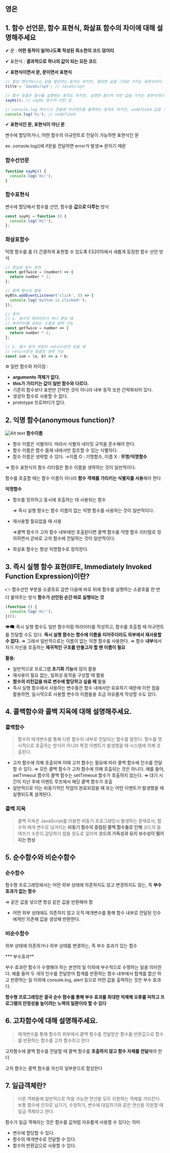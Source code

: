 ## 영은

## 1. 함수 선언문, 함수 표현식, 화살표 함수의 차이에 대해 설명해주세요

✔ 문 : **어떤 동작이 일어나도록 작성된 최소한의 코드 덩어리**

✔ 표현식 : **결과적으로 하나의 값이 되는 모든 코드**

✔ **표현식이면서 문, 문이면서 표현식**

```jsx
// 할당 연산자(=)는 값을 할당하는 동작도 하지만, 할당한 값을 그대로 가지는 표현식이다.
title = 'JavaScript'; // JavaScript

// 함수 호출은 함수를 실행하는 동작도 하지만, 실행한 함수의 리턴 값을 가지는 표현식이다.
sayHi(); // sayHi 함수의 리턴 값

// console.log 메소드는 콘솔에 아규먼트를 출력하는 동작도 하지만, undefined 값을 가지는 표현식이다.
console.log('hi'); // undefined
```

✔ **표현식인 문, 표현식이 아닌 문**

변수에 할당하거나, 어떤 함수의 아규먼트로 전달이 가능하면 표현식인 문

ex. console.log()에 if문을 전달하면 error가 발생⇒ 문이기 때문

### 함수선언문

```jsx
function sayHi() {
  console.log('Hi!');
}
```

### 함수표현식

변수에 할당해서 함수를 선언, 함수를 **값으로 다루는** 방식

```jsx
const sayHi = function () {
  console.log('Hi!');
};
```

### 화살표함수

익명 함수를 좀 더 간결하게 표현할 수 있도록 ES2015에서 새롭게 등장한 함수 선언 방식

```jsx
// 화살표 함수 정의
const getTwice = (number) => {
  return number * 2;
};

// 콜백 함수로 활용
myBtn.addEventListener('click', () => {
  console.log('button is clicked!');
});

// 축약
// 1. 함수의 파라미터가 하나 뿐일 때 
// 파라미터를 감싸는 소괄호 생략 가능
const getTwice = number => {
  return number * 2;
};

// 2. 함수 동작 부분이 return문만 있을 때
// return문과 중괄호 생략 가능
const sum = (a, b) => a + b;
```

⚙ 일반 함수와 차이점 :

- **arguments 객체가 없다.**
- **this가 가리키는 값이 일반 함수와 다르다.**
- 기존의 함수보다 표현만 간략한 것이 아니라 내부 동작 또한 간략화되어 있다.
- 생성자 함수로 사용할 수 없다.
- prototype 프로퍼티가 없다.

## 2. 익명 함수(anonymous function)?

![Alt text](image-2.png)
**함수이름** 

- 함수 이름은 식별자다. 따라서 식별자 네이밍 규칙을 준수해야 한다.
- 함수 이름은 함수 몸체 내에서만 참조할 수 있는 식별자다.
- 함수 이름은 생략할 수 있다.
→이름 O : 기명함수, 이름 X : **무명/익명함수**

⇒ 함수 표현식의 함수 리터럴은 함수 이름을 생략하는 것이 일반적이다.

함수를 호출할 때는 함수 이름이 아니라 **함수 객체를 가리키는 식별자를 사용**해야 한다

**익명함수**

- 함수를 정의하고 동시에 호출하는 데 사용되는 함수
    
    ⇒ 즉시 실행 함수는 함수 이름이 없는 익명 함수를 사용하는 것이 일반적이다.
    
- 재사용할 필요없을 때 사용
    
    ⇒콜백 함수가 고차 함수 내부에만 호출된다면 콜백 함수를 익명 함수 리터럴로 정의하면서 곧바로 고차 함수에 전달하는 것이 일반적이다.
    
- 화살표 함수는 항상 익명함수로 정의한다.

## 3. 즉시 실행 함수 표현(IIFE, Immediately Invoked Function Expression)이란?

👉 함수선언 부분을 소괄호로 감싼 다음에 바로 뒤에 함수를 실행하는 소괄호를 한 번 더 붙여주는 방식 **함수가 선언된 순간 바로 실행되는 것**

```jsx
(function () {
  console.log('Hi!');
})();
```

👁‍🗨 즉시 실행 함수도 일반 함수처럼 파라미터를 작성하고, 함수를 호출할 때 아규먼트를 전달할 수도 있다. **즉시 실행 함수는 함수에 이름을 지어주더라도 외부에서 재사용할 수 없다.**
⇒ 그래서 일반적으로는 이름이 없는 익명 함수를 사용한다.
⇒ 함수 **내부**에서 자기 자신을 호출하는 **재귀적인 구조를 만들고자 할 땐 이름이 필요**

**활용:** 

- 일반적으로 프로그램 **초기화 기능**에 많이 활용
- 재사용이 필요 없는, 일회성 동작을 구성할 때 활용
- **함수의 리턴값을 바로 변수에 할당하고 싶을 때** 활용
- 즉시 실행 함수에서 사용하는 변수들은 함수 내에서만 유효하기 때문에 이런 점을 활용하면, 일시적으로 사용할 변수의 이름들을 조금 자유롭게 작성할 수도 있다.

## 4. 콜백함수와 콜백 지옥에 대해 설명해주세요.

### 콜백함수

> 함수의 매개변수를 통해 다른 함수의 내부로 전달되는 함수를 말한다. 함수를 명시적으로 호출하는 방식이 아니라 특정 이벤트가 발생했을 때 시스템에 의해 호출된다.
> 
- 고차 함수에 의해 호출되며 이때 고차 함수는 필요에 따라 콜백 함수에 인수를 전달할 수 있다.
⇒ 모든 콜백 함수가 고차 함수에 의해 호출되는 것은 아니다. 예를 들어, setTimeout 함수의 콜백 함수는 setTimeout 함수가 호출하지 않는다.
⇒ 대기 시간이 지난 후에 이벤트 루프에서 해당 콜백 함수가 호출
- 일반적으로 이는 비동기적인 작업이 완료되었을 때 또는 어떤 이벤트가 발생했을 때 실행되도록 설계된다.

### 콜백 지옥

> 콜백 지옥은 JavaScript를 이용한 비동기 프로그래밍시 발생하는 문제로서, 함수의 매개 변수로 넘겨지는 **비동기 함수의 중첩된 콜백 함수들로 인해** 코드의 들여쓰기 수준이 감당하기 힘들 정도로 깊어져  **코드의 가독성과 유지 보수성이 떨어지는 현상**
> 

## 5. 순수함수와 비순수함수

### 순수함수

함수형 프로그래밍에서는 어떤 외부 상태에 의존하지도 않고 변경하지도 않는, 즉 **부수 효과가 없는 함수**

⇒ 같은 값을 넣으면 항상 같은 값을 반환해야 함

- 어떤 외부 상태에도 의존하지 않고 오직 매개변수를 통해 함수 내부로 전달된 인수에게만 의존해 값을 생성해 반환한다.

### 비순수함수

외부 상태에 의존하거나 외부 상태를 변경하는, 즉 부수 효과가 있는 함수

*** 부수효과**

부수 효과란 함수가 수행해야 하는 본연의 일 이외에 부수적으로 수행하는 일을 의미한다. 예를 들어 두 개의 인수를 전달받아 합계를 반환하는 함수 내부에서 합계를 합산
하고 반환하는 일 이외에 console.log, alert 등으로 어떤 값을 출력하는 것은 부수 효과다.

**함수형 프로그래밍은 결국 순수 함수를 통해 부수 효과를 최대한 억제해 오류를 피하고 프로그램의 안정성을 높이려는 노력의 일환이라 할 수 있다**

## 6. 고차함수에 대해 설명해주세요.

> 매개변수를 통해 함수의 외부에서 콜백 함수를 전달받은 함수를 반환값으로 함수를 반환하는 함수를  고차 함수라고 한다
> 

고차함수에 콜백 함수를 전달할 때 콜백 함수를 **호출하지 않고 함수 자체를 전달**해야 한다

고차 함수는 콜백 함수를 자신의 일부분으로 합성한다

## 7. 일급객체란?

> 다른 객체들에 일반적으로 적용 가능한 연산을 모두 지원하는 객체를 가리킨다. 보통 함수에 인자로 넘기기, 수정하기, 변수에 대입하기와 같은 연산을 지원할 때 일급 객체라고 한다.
> 

함수가 일급 객체라는 것은 함수를 값처럼 자유롭게 사용할 수 있다는 의미

- 변수에 할당할 수 있다.
- 함수의 매개변수로 전달할 수 있다.
- 함수의 반환값으로 사용할 수 있다.